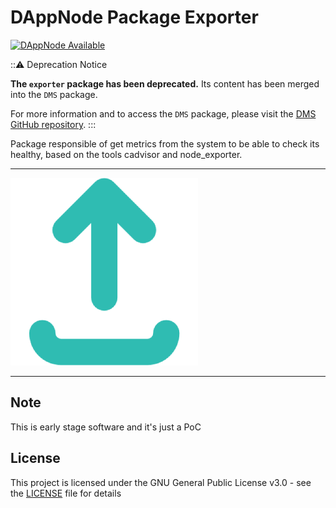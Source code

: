 # DAppNode Package Exporter

[![DAppNode Available](https://img.shields.io/badge/DAppNode-Available-brightgreen.svg)](http://my.dappnode/#/installer/dappnode-exporter.dnp.dappnode.eth)

::⚠️
Deprecation Notice

**The `exporter` package has been deprecated.** Its content has been merged into the `DMS` package. 

For more information and to access the `DMS` package, please visit the [DMS GitHub repository](https://github.com/dappnode/DAppNodePackage-DMS).
:::


Package responsible of get metrics from the system to be able to check its healthy, based on the tools cadvisor and node_exporter.

---

![avatar](avatar.png)

---

## Note

This is early stage software and it's just a PoC

## License

This project is licensed under the GNU General Public License v3.0 - see the [LICENSE](LICENSE) file for details
